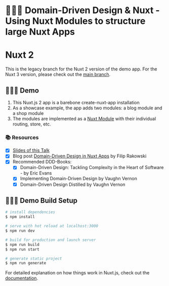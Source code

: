 # 🙋🏽‍♂️ Domain-Driven Design & Nuxt - Using Nuxt Modules to structure large Nuxt Apps

# Nuxt 2

This is the legacy branch for the Nuxt 2 version of the demo app. For the Nuxt 3 version, please check out the [main branch](https://github.com/areindl/nuxt-structure-with-modules).

## 👨🏼‍💻 Demo

1. This Nuxt.js 2 app is a barebone create-nuxt-app installation
2. As a showcase example, the app adds two modules: a blog module and a shop module
3. The modules are implemented as a [Nuxt Module](https://nuxtjs.org/docs/2.x/directory-structure/modules#write-your-own-module) with their individual routing, store, etc.

### 📚 Resources

* [x] [Slides of this Talk](static/slides.pdf)
* [x] Blog post [Domain-Driven Design in Nuxt Apps](https://vueschool.io/articles/vuejs-tutorials/domain-driven-design-in-nuxt-apps/) by Filip Rakowski
* [x] Recommended DDD-Books:
  + [x] Domain-Driven Design: Tackling Complexity in the Heart of Software - by Eric Evans
  + [x] Implementing Domain-Driven Design by Vaughn Vernon
  + [x] Domain-Driven Design Distilled by Vaughn Vernon

## 👨🏽‍💼 Demo Build Setup

```bash
# install dependencies
$ npm install

# serve with hot reload at localhost:3000
$ npm run dev

# build for production and launch server
$ npm run build
$ npm run start

# generate static project
$ npm run generate
```

For detailed explanation on how things work in Nuxt.js, check out the [documentation](https://nuxtjs.org).
